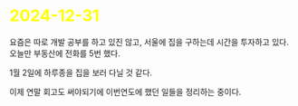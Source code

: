 # <span style="color:yellow">2024-12-31</span>
요즘은 따로 개발 공부를 하고 있진 않고, 서울에 집을 구하는데 시간을 투자하고 있다.
오늘만 부동산에 전화를 5번 했다.

1월 2일에 하루종을 집을 보러 다닐 것 같다.

이제 연말 회고도 써야되기에 이번연도에 했던 일들을 정리하는 중이다.


